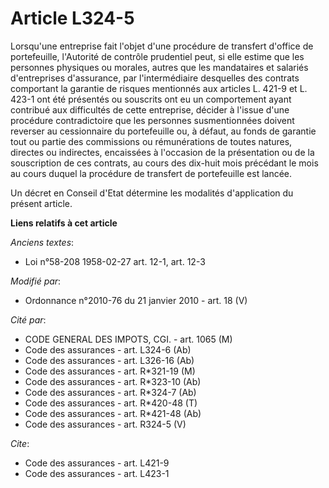 # Article L324-5

Lorsqu'une entreprise fait l'objet d'une procédure de transfert d'office de portefeuille,         l'Autorité de contrôle
prudentiel peut, si elle estime que les personnes physiques ou morales, autres que les mandataires et salariés d'entreprises
d'assurance, par l'intermédiaire desquelles des contrats comportant la garantie de risques mentionnés aux articles L. 421-9
et L. 423-1 ont été présentés ou souscrits ont eu un comportement ayant contribué aux difficultés de cette entreprise,
décider à l'issue d'une procédure contradictoire que les personnes susmentionnées doivent reverser au cessionnaire du
portefeuille ou, à défaut, au fonds de garantie tout ou partie des commissions ou rémunérations de toutes natures, directes
ou indirectes, encaissées à l'occasion de la présentation ou de la souscription de ces contrats, au cours des dix-huit mois
précédant le mois au cours duquel la procédure de transfert de portefeuille est lancée. 

Un décret en Conseil d'Etat détermine les modalités d'application du présent article.

**Liens relatifs à cet article**

_Anciens textes_:

  - Loi n°58-208 1958-02-27 art. 12-1, art. 12-3

_Modifié par_:

  - Ordonnance n°2010-76 du 21 janvier 2010 - art. 18 (V)

_Cité par_:

  - CODE GENERAL DES IMPOTS, CGI. - art. 1065 (M)
  - Code des assurances - art. L324-6 (Ab)
  - Code des assurances - art. L326-16 (Ab)
  - Code des assurances - art. R*321-19 (M)
  - Code des assurances - art. R*323-10 (Ab)
  - Code des assurances - art. R*324-7 (Ab)
  - Code des assurances - art. R*420-48 (T)
  - Code des assurances - art. R*421-48 (Ab)
  - Code des assurances - art. R324-5 (V)

_Cite_:

  - Code des assurances - art. L421-9
  - Code des assurances - art. L423-1
